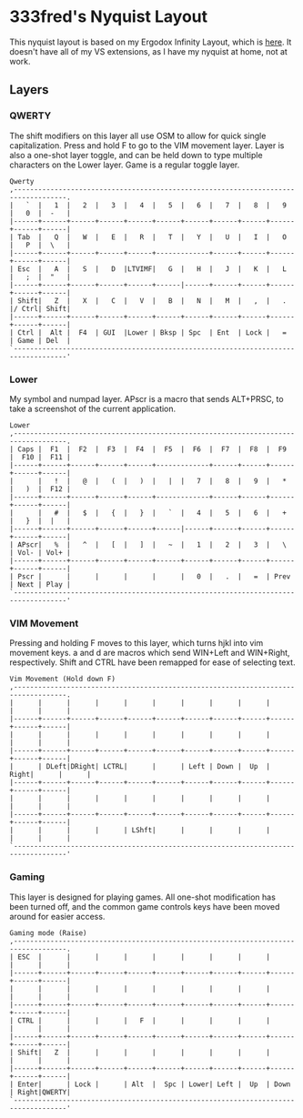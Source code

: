 # 333fred's Nyquist Layout

This nyquist layout is based on my Ergodox Infinity Layout, which is [here](../../../ergodox/keymaps/333fred/README.md). It doesn't have all of my VS extensions, as I have my nyquist at home, not at work.

## Layers

### QWERTY
The shift modifiers on this layer all use OSM to allow for quick single capitalization. Press and hold F to go to the VIM movement layer. Layer is also a one-shot layer toggle, and can be held down to type multiple characters on the Lower layer. Game is a regular toggle layer.

```
Qwerty
,-----------------------------------------------------------------------------------.
|   `  |   1  |   2  |   3  |   4  |   5  |   6  |   7  |   8  |   9  |   0  |  -   |
|------+------+------+------+------+------+------+------+------+------+------+------|
| Tab  |   Q  |   W  |   E  |   R  |   T  |   Y  |   U  |   I  |   O  |   P  |  \   |
|------+------+------+------+------+-------------+------+------+------+------+------|
| Esc  |   A  |   S  |   D  |LTVIMF|   G  |   H  |   J  |   K  |   L  |   ;  |  "   |
|------+------+------+------+------+------|------+------+------+------+------+------|
| Shift|   Z  |   X  |   C  |   V  |   B  |   N  |   M  |   ,  |   .  |/ Ctrl| Shift|
|------+------+------+------+------+------+------+------+------+------+------+------|
| Ctrl |  Alt |  F4  | GUI  |Lower | Bksp | Spc  | Ent  | Lock |   =  | Game | Del  |
`-----------------------------------------------------------------------------------'
```

### Lower
My symbol and numpad layer. APscr is a macro that sends ALT+PRSC, to take a screenshot of the current application.

```
Lower
,-----------------------------------------------------------------------------------.
| Caps |  F1  |  F2  |  F3  |  F4  |  F5  |  F6  |  F7  |  F8  |  F9  |  F10 |  F11 |
|------+------+------+------+------+-------------+------+------+------+------+------|
|      |   !  |   @  |   (  |   )  |   |  |   7  |   8  |   9  |   *  |   )  |  F12 |
|------+------+------+------+------+-------------+------+------+------+------+------|
|      |   #  |   $  |   {  |   }  |   `  |   4  |   5  |   6  |   +  |   }  |  |   |
|------+------+------+------+------+------|------+------+------+------+------+------|
| APscr|   %  |   ^  |   [  |   ]  |   ~  |   1  |   2  |   3  |   \  | Vol- | Vol+ |
|------+------+------+------+------+------+------+------+------+------+------+------|
| Pscr |      |      |      |      |      |   0  |   .  |   =  | Prev | Next | Play |
`-----------------------------------------------------------------------------------'
```

### VIM Movement
Pressing and holding F moves to this layer, which turns hjkl into vim movement keys. a and d are macros which send WIN+Left and WIN+Right, respectively. Shift and CTRL have been remapped for ease of selecting text.
```
Vim Movement (Hold down F)
,-----------------------------------------------------------------------------------.
|      |      |      |      |      |      |      |      |      |      |      |      |
|------+------+------+------+------+------+------+------+------+------+------+------|
|      |      |      |      |      |      |      |      |      |      |      |      |
|------+------+------+------+------+------+------+------+------+------+------+------|
|      | DLeft|DRight| LCTRL|      |      | Left | Down |  Up  | Right|      |      |
|------+------+------+------+------+------+------+------+------+------+------+------|
|      |      |      |      |      |      |      |      |      |      |      |      |
|------+------+------+------+------+------+------+------+------+------+------+------|
|      |      |      |      | LShft|      |      |      |      |      |      |      |
`-----------------------------------------------------------------------------------'
 ```

### Gaming
This layer is designed for playing games. All one-shot modification has been turned off, and the common game controls keys have been moved around for easier access.
```
Gaming mode (Raise)
,-----------------------------------------------------------------------------------.
| ESC  |      |      |      |      |      |      |      |      |      |      |      |
|------+------+------+------+------+------+------+------+------+------+------+------|
|      |      |      |      |      |      |      |      |      |      |      |      |
|------+------+------+------+------+------+------+------+------+------+------+------|
| CTRL |      |      |      |   F  |      |      |      |      |      |      |      |
|------+------+------+------+------+------+------+------+------+------+------+------|
| Shift|   Z  |      |      |      |      |      |      |      |      |      |      |
|------+------+------+------+------+------+------+------+------+------+------+------|
| Enter|      | Lock |      | Alt  |  Spc | Lower| Left |  Up  | Down | Right|QWERTY|
`-----------------------------------------------------------------------------------'
```
